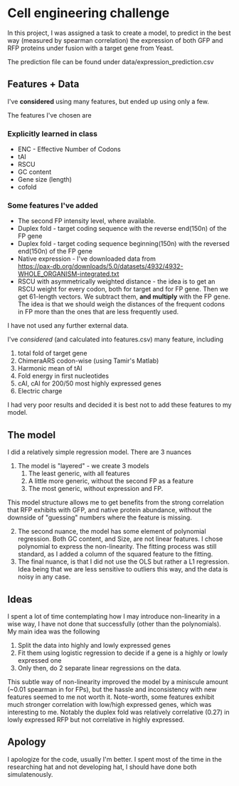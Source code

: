 # Cell engineering challenge

In this project, I was assigned a task to create a model, to predict in the best way (measured by spearman correlation) the expression of both GFP and RFP proteins under fusion with a target gene from Yeast. 

The prediction file can be found under data/expression_prediction.csv

## Features + Data
I've __considered__ using many features, but ended up using only a few. 

The features I've chosen are 

### Explicitly learned in class 
* ENC - Effective Number of Codons
* tAI
* RSCU
* GC content
* Gene size (length)
* cofold 

### Some features I've added
* The second FP intensity level, where available.
* Duplex fold - target coding sequence with the reverse end(150n) of the FP gene
* Duplex fold - target coding sequence beginning(150n) with the reversed end(150n) of the FP gene
* Native expression - I've downloaded data from </br> https://pax-db.org/downloads/5.0/datasets/4932/4932-WHOLE_ORGANISM-integrated.txt
* RSCU with asymmetrically weighted distance - the idea is to get an RSCU weight for every codon, both for target and for FP gene. Then we get 61-length vectors. We subtract them, __and multiply__ with the FP gene. The idea is that we should weigh the distances of the frequent codons in FP more than the ones that are less frequently used. 


I have not used any further external data.

I've *considered* (and calculated into features.csv) many feature, including 

1. total fold of target gene
2. ChimeraARS codon-wise (using Tamir's Matlab)
3. Harmonic mean of tAI
4. Fold energy in first nucleotides
5. cAI, cAI for 200/50 most highly expressed genes
6. Electric charge

I had very poor results and decided it is best not to add these features to my model.

## The model

I did a relatively simple regression model. There are 3 nuances
1. The model is "layered" - we create 3 models
   1. The least generic, with all features
   2. A little more generic, without the second FP as a feature
   3. The most generic, without expression and FP.

This model structure allows me to get benefits from the strong correlation that RFP exhibits with GFP, and native protein abundance, without the downside of "guessing" numbers where the feature is missing.

2. The second nuance, the model has some element of polynomial regression. Both GC content, and Size, are not linear features. I chose polynomial to express the non-linearity. The fitting process was still standard, as I added a column of the squared feature to the fitting.
3. The final nuance, is that I did not use the OLS but rather a L1 regression. Idea being that we are less sensitive to outliers this way, and the data is noisy in any case.

## Ideas 

I spent a lot of time contemplating how I may introduce non-linearity in a wise way, I have not done that successfully (other than the polynomials).
My main idea was the following
1. Split the data into highly and lowly expressed genes
2. Fit them using logistic regression to decide if a gene is a highly or lowly expressed one
3. Only then, do 2 separate linear regressions on the data.

This subtle way of non-linearity improved the model by a miniscule amount (~0.01 spearman in for FPs), but the hassle and inconsistency with new features seemed to me not worth it. Note-worth, some features exhibit much stronger correlation with low/high expressed genes, which was interesting to me. Notably the duplex fold was relatively correlative (0.27) in lowly expressed RFP but not correlative in highly expressed.

## Apology
I apologize for the code, usually I'm better. I spent most of the time in the researching hat and not developing hat, I should have done both simulatenously. 




